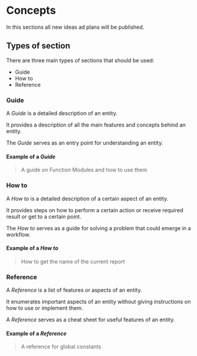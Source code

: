 # Concepts

In this sections all new ideas ad plans will be published.

## Types of section

There are three main types of sections that should be used:

- Guide
- How to
- Reference

### Guide

A *Guide* is a detailed description of an entity.

It provides a description of all the main features and concepts behind an entity.

The *Guide* serves as an entry point for understanding an entity.

#### Example of a *Guide*

> A guide on Function Modules and how to use them

### How to

A *How to* is a detailed description of a certain aspect of an entity.

It provides steps on how to perform a certain action or receive required result or get to a certain point.

The *How to* serves as a guide for solving a problem that could emerge in a workflow.

#### Example of a *How to*

> How to get the name of the current report

### Reference

A *Reference* is a list of features or aspects of an entity.

It enumerates important aspects of an entity without giving instructions on how to use or implement them.

A *Reference* serves as a cheat sheet for useful features of an entity.

#### Example of a *Reference*

> A reference for global constants
